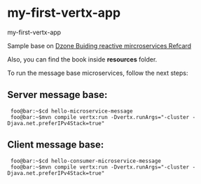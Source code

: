# my-first-vertx-app
 my-first-vertx-app 
 
 Sample base on [Dzone Buiding reactive mircroservices Refcard ](https://dzone.com/storage/assets/5465811-building-reactive-microservices-in-java.pdf.)
 
 Also, you can find the book inside **resources** folder.
 
 
 To run the message base microservices, follow the next steps:
 
## Server message base:
``` shell
 foo@bar:~$cd hello-microservice-message
 foo@bar:~$mvn compile vertx:run -Dvertx.runArgs="-cluster -Djava.net.preferIPv4Stack=true"
```

## Client message base:
``` shell
 foo@bar:~$cd hello-consumer-microservice-message
 foo@bar:~$mvn compile vertx:run -Dvertx.runArgs="-cluster -Djava.net.preferIPv4Stack=true"
``` 